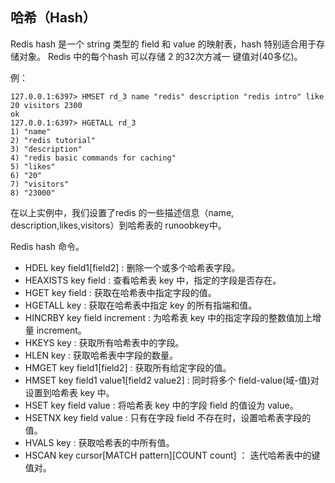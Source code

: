 ## 哈希（Hash） ##

Redis hash 是一个 string 类型的 field 和 value 的映射表，hash 特别适合用于存储对象。
Redis 中的每个hash 可以存储 2 的32次方减一 键值对(40多亿)。

例：

    127.0.0.1:6397> HMSET rd_3 name "redis" description "redis intro" like 20 visitors 2300
	ok
	127.0.0.1:6397> HGETALL rd_3
	1) "name"
	2) "redis tutorial"
	3) "description"
	4) "redis basic commands for caching"
	5) "likes"
	6) "20"
	7) "visitors"
	8) "23000"

在以上实例中，我们设置了redis 的一些描述信息（name, description,likes,visitors）到哈希表的 runoobkey中。

Redis hash 命令。

- HDEL key field1[field2] : 删除一个或多个哈希表字段。
- HEAXISTS key field : 查看哈希表 key 中，指定的字段是否存在。
- HGET key field : 获取在哈希表中指定字段的值。
- HGETALL key : 获取在哈希表中指定 key 的所有指端和值。
- HINCRBY key field increment : 为哈希表 key 中的指定字段的整数值加上增量 increment。
- HKEYS key : 获取所有哈希表中的字段。
- HLEN key : 获取哈希表中字段的数量。
- HMGET key field1[field2] : 获取所有给定字段的值。
- HMSET key field1 value1[field2 value2] : 同时将多个 field-value(域-值)对设置到哈希表 key 中。
- HSET key field value : 将哈希表 key 中的字段 field 的值设为 value。
- HSETNX key field value : 只有在字段 field 不存在时，设置哈希表字段的值。
- HVALS key : 获取哈希表的中所有值。
- HSCAN key cursor[MATCH pattern][COUNT count] ： 迭代哈希表中的键值对。